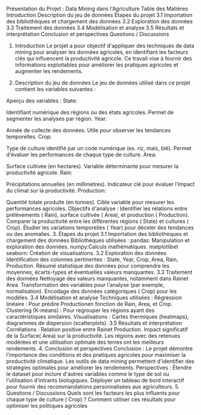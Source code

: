 Présentation du Projet : Data Mining dans l'Agriculture
Table des Matières
Introduction
Description du jeu de données
Étapes du projet
3.1 Importation des bibliothèques et chargement des données
3.2 Exploration des données
3.3 Traitement des données
3.4 Modélisation et analyse
3.5 Résultats et interprétation
Conclusion et perspectives
Questions / Discussions
1. Introduction
Le projet a pour objectif d'appliquer des techniques de data mining pour analyser les données agricoles, en identifiant les facteurs clés qui influencent la productivité agricole. Ce travail vise à fournir des informations exploitables pour améliorer les pratiques agricoles et augmenter les rendements.

2. Description du jeu de données
Le jeu de données utilisé dans ce projet contient les variables suivantes :

Aperçu des variables :
State:

Identifiant numérique des régions ou des états agricoles.
Permet de segmenter les analyses par région.
Year:

Année de collecte des données.
Utile pour observer les tendances temporelles.
Crop:

Type de culture identifié par un code numérique (ex. riz, maïs, blé).
Permet d'évaluer les performances de chaque type de culture.
Area:

Surface cultivée (en hectares).
Variable déterminante pour mesurer la productivité agricole.
Rain:

Précipitations annuelles (en millimètres).
Indicateur clé pour évaluer l'impact du climat sur la productivité.
Production:

Quantité totale produite (en tonnes).
Cible variable pour mesurer les performances agricoles.
Objectifs d'analyse :
Identifier les relations entre prélèvements ( Rain), surface cultivée ( Area), et production ( Production).
Comparer la productivité entre les différentes régions ( State) et cultures ( Crop).
Étudier les variations temporelles ( Year) pour déceler des tendances ou des anomalies.
3. Étapes du projet
3.1 Importation des bibliothèques et chargement des données
Bibliothèques utilisées :
pandas: Manipulation et exploration des données.
numpy:Calculs mathématiques.
matplotlibet seaborn: Création de visualisations.
3.2 Exploration des données
Identification des colonnes pertinentes : State, Year, Crop, Area, Rain, Production.
Résumé statistique des données pour comprendre les moyennes, écarts-types et éventuelles valeurs manquantes.
3.3 Traitement des données
Nettoyage des valeurs manquantes, notamment dans Rainet Area.
Transformation des variables pour l'analyse (par exemple, normalisation).
Encodage des données catégoriques ( Crop) pour les modèles.
3.4 Modélisation et analyse
Techniques utilisées :
Régression linéaire : Pour prédire Productionen fonction de Rain, Area, et Crop.
Clustering (K-means) : Pour regrouper les régions ayant des caractéristiques similaires.
Visualisations : Cartes thermiques (heatmaps), diagrammes de dispersion (scatterplots).
3.5 Résultats et interprétation
Corrélations :
Relation positive entre Rainet Production.
Impact significatif de la Surface( Area) sur la productivité.
Les régions avec des retenues modérées et une utilisation optimale des terres ont les meilleurs rendements.
4. Conclusion et perspectives
Conclusion :
Le projet démontre l'importance des conditions et des pratiques agricoles pour maximiser la productivité climatique.
Les outils de data mining permettent d'identifier des stratégies optimales pour améliorer les rendements.
Perspectives :
Étendre le dataset pour inclure d'autres variables comme le type de sol ou l'utilisation d'intrants biologiques.
Déployer un tableau de bord interactif pour fournir des recommandations personnalisées aux agriculteurs.
5. Questions / Discussions
Quels sont les facteurs les plus influents pour chaque type de culture ( Crop) ?
Comment utiliser ces résultats pour optimiser les politiques agricoles 
